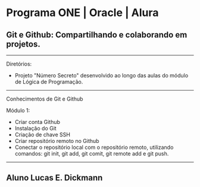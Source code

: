 # Programa ONE | Oracle | Alura

## Git e Github: Compartilhando e colaborando em projetos.

---
Diretórios:

- Projeto "Número Secreto" desenvolvido ao longo das aulas do módulo de Lógica de Programação.

---
Conhecimentos de Git e Github


Módulo 1:

- Criar conta Github
- Instalação do Git
- Criação de chave SSH
- Criar repositório remoto no Github
- Conectar o repositório local com o repositório remoto, utilizando comandos: git init, git add, git comit, git remote add e git push.

---
## Aluno Lucas E. Dickmann
